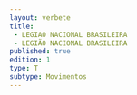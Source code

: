 ```yaml
---
layout: verbete
title:
 - LEGIAO NACIONAL BRASILEIRA
 - LEGIÃO NACIONAL BRASILEIRA
published: true
edition: 1  
type: T
subtype: Movimentos
---
```


